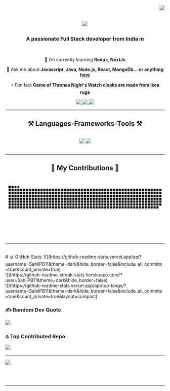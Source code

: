 <img align="right" src="https://visitor-badge.laobi.icu/badge?page_id=salesp07.salesp07" />

<h1 align="center">
    <img src="https://readme-typing-svg.herokuapp.com/?font=Righteous&size=35&center=true&vCenter=true&width=500&height=70&duration=4000&lines=Hi+There!+👋;+I'm+Sahil+Garg!;" />
</h1>

<h3 align="center">A passionate Full Stack developer from India in</h3>

<br/>

<div align="center">
 
 <!-- 🔭 I’m currently working on **a marketplace** -->
 
 🌱 I’m currently learning **Redux, NextJs**

💬 Ask me about **Javascript, Java, Node.js, React, MongoDb... or anything [here](https://github.com/salesp07/salesp07/issues)**

⚡ Fun fact **Game of Thrones Night's Watch cloaks are made from Ikea rugs**

 </div>
 
<div align="center"> 
  <a href="mailto:garg07825@gmail.com">
    <img src="https://img.shields.io/badge/Gmail-333333?style=for-the-badge&logo=gmail&logoColor=red" />
  </a>
  <a href="https://www.linkedin.com/in/sahil-garg-42874a24b/" target="_blank">
    <img src="https://img.shields.io/badge/LinkedIn-0077B5?style=for-the-badge&logo=linkedin&logoColor=white" target="_blank" />
  </a>
  <a href="https://portfolio-tau-sooty-87.vercel.app/" target="_blank">
     <img src="https://img.shields.io/badge/Portfolio-FF5722?style=for-the-badge&logo=todoist&logoColor=white" target="_blank" /> <!-- sqlite, safari, google-chrome are other good icon options -->
  </a>
</div>

 <hr/>
 
<h2 align="center">⚒️ Languages-Frameworks-Tools ⚒️</h2>
<br/>
<div align="center">
    <img src="https://skillicons.dev/icons?i=react,redux,bootstrap,mui,html,css,vscode,github,tailwind,git,mongodb,reactquery" />
    <img src="https://skillicons.dev/icons?i=nodejs,javascript,typescript,express,firebase,mongodb,java,nextjs,mysql,appwrite" /><br>
</div>

<br/>
<hr/>

<div align="center">
  <h2>🐍 My Contributions 🐍</h2>
  <br>
  <img alt="snake eating my contributions" src="https://raw.githubusercontent.com/salesp07/salesp07/output/github-contribution-grid-snake.svg" />
  
  <br/><br/><br/>
</div>

<hr/>

<!-- <h2 align="center">⚡ Stats ⚡</h2> -->
<br>
# 📊 GitHub Stats:
![](https://github-readme-stats.vercel.app/api?username=SahilPB11&theme=dark&hide_border=false&include_all_commits=true&count_private=true)<br/>
![](https://github-readme-streak-stats.herokuapp.com/?user=SahilPB11&theme=dark&hide_border=false)<br/>
![](https://github-readme-stats.vercel.app/api/top-langs/?username=SahilPB11&theme=dark&hide_border=false&include_all_commits=true&count_private=true&layout=compact)

### ✍️ Random Dev Quote

![](https://quotes-github-readme.vercel.app/api?type=horizontal&theme=radical)

### 🔝 Top Contributed Repo

![](https://github-contributor-stats.vercel.app/api?username=SahilPB11&limit=5&theme=dark_dimmed&combine_all_yearly_contributions=true)

---

[![](https://visitcount.itsvg.in/api?id=SahilPB11&icon=0&color=0)](https://visitcount.itsvg.in)

<!-- Proudly created with GPRM ( https://gprm.itsvg.in ) -->

<br/><br/>

<hr/>

<br/>

<br/>
